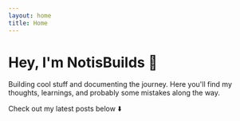 ```yaml
---
layout: home
title: Home
---
```


# Hey, I'm NotisBuilds 👋

Building cool stuff and documenting the journey. Here you'll find my thoughts, learnings, and probably some mistakes along the way.

Check out my latest posts below ⬇️
